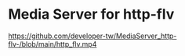 # Media Server for http-flv


https://github.com/developer-tw/MediaServer_http-flv-/blob/main/http_flv.mp4



